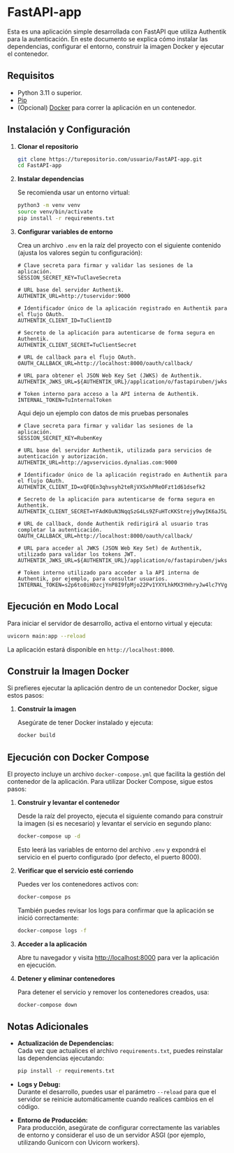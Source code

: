 # FastAPI-app

Esta es una aplicación simple desarrollada con FastAPI que utiliza Authentik para la autenticación. En este documento se explica cómo instalar las dependencias, configurar el entorno, construir la imagen Docker y ejecutar el contenedor.

## Requisitos

- Python 3.11 o superior.
- [Pip](https://pip.pypa.io/en/stable/)
- (Opcional) [Docker](https://www.docker.com/) para correr la aplicación en un contenedor.

## Instalación y Configuración

1. **Clonar el repositorio**

   ```bash
   git clone https://turepositorio.com/usuario/FastAPI-app.git
   cd FastAPI-app
   ```

2. **Instalar dependencias**

   Se recomienda usar un entorno virtual:

   ```bash
   python3 -m venv venv
   source venv/bin/activate
   pip install -r requirements.txt
   ```

3. **Configurar variables de entorno**

   Crea un archivo `.env` en la raíz del proyecto con el siguiente contenido (ajusta los valores según tu configuración):

   ```properties
   # Clave secreta para firmar y validar las sesiones de la aplicación.
   SESSION_SECRET_KEY=TuClaveSecreta

   # URL base del servidor Authentik.
   AUTHENTIK_URL=http://tuservidor:9000

   # Identificador único de la aplicación registrado en Authentik para el flujo OAuth.
   AUTHENTIK_CLIENT_ID=TuClientID

   # Secreto de la aplicación para autenticarse de forma segura en Authentik.
   AUTHENTIK_CLIENT_SECRET=TuClientSecret

   # URL de callback para el flujo OAuth.
   OAUTH_CALLBACK_URL=http://localhost:8000/oauth/callback/

   # URL para obtener el JSON Web Key Set (JWKS) de Authentik.
   AUTHENTIK_JWKS_URL=${AUTHENTIK_URL}/application/o/fastapiruben/jwks/

   # Token interno para acceso a la API interna de Authentik.
   INTERNAL_TOKEN=TuInternalToken

   ```

   Aqui dejo un ejemplo con datos de mis pruebas personales

   ```properties
   # Clave secreta para firmar y validar las sesiones de la aplicación.
   SESSION_SECRET_KEY=RubenKey
  
   # URL base del servidor Authentik, utilizada para servicios de autenticación y autorización.
   AUTHENTIK_URL=http://agvservicios.dynalias.com:9000

   # Identificador único de la aplicación registrado en Authentik para el flujo OAuth.
   AUTHENTIK_CLIENT_ID=xQFQEn3qhvsyh2teRjVXSxhPReOFzt1d61dsefk2

   # Secreto de la aplicación para autenticarse de forma segura en Authentik.
   AUTHENTIK_CLIENT_SECRET=YFAdKOuN3NqqSzG4Ls9ZFuHTcKKStrejy9wyIK6aJ5LF8jCgMLg6ausUiBMnkJTnX64wah7wpMQiWFnk8gAXt93ia7APsR8FTnorcmL0tEpaaZk8FMuGLWaIabTb2Pab

   # URL de callback, donde Authentik redirigirá al usuario tras completar la autenticación.
   OAUTH_CALLBACK_URL=http://localhost:8000/oauth/callback/

   # URL para acceder al JWKS (JSON Web Key Set) de Authentik, utilizado para validar los tokens JWT.
   AUTHENTIK_JWKS_URL=${AUTHENTIK_URL}/application/o/fastapiruben/jwks/

   # Token interno utilizado para acceder a la API interna de Authentik, por ejemplo, para consultar usuarios.
   INTERNAL_TOKEN=s2p6to0iH0zcjYnP8I9fpMjo22Pv1YXYLhkMX3YHhryJw4lc7YVg8M8MX7bH

   ```

## Ejecución en Modo Local

Para iniciar el servidor de desarrollo, activa el entorno virtual y ejecuta:

```bash
uvicorn main:app --reload
```

La aplicación estará disponible en `http://localhost:8000`.

## Construir la Imagen Docker

Si prefieres ejecutar la aplicación dentro de un contenedor Docker, sigue estos pasos:

1. **Construir la imagen**

   Asegúrate de tener Docker instalado y ejecuta:

   ```bash
   docker build
   ```

## Ejecución con Docker Compose

El proyecto incluye un archivo `docker-compose.yml` que facilita la gestión del contenedor de la aplicación. Para utilizar Docker Compose, sigue estos pasos:

1. **Construir y levantar el contenedor**

   Desde la raíz del proyecto, ejecuta el siguiente comando para construir la imagen (si es necesario) y levantar el servicio en segundo plano:

   ```bash
   docker-compose up -d
   ```

   Esto leerá las variables de entorno del archivo `.env` y expondrá el servicio en el puerto configurado (por defecto, el puerto 8000).

2. **Verificar que el servicio esté corriendo**

   Puedes ver los contenedores activos con:

   ```bash
   docker-compose ps
   ```

   También puedes revisar los logs para confirmar que la aplicación se inició correctamente:

   ```bash
   docker-compose logs -f
   ```

3. **Acceder a la aplicación**

   Abre tu navegador y visita [http://localhost:8000](http://localhost:8000) para ver la aplicación en ejecución.

4. **Detener y eliminar contenedores**

   Para detener el servicio y remover los contenedores creados, usa:

   ```bash
   docker-compose down
   ```

## Notas Adicionales

- **Actualización de Dependencias:**  
  Cada vez que actualices el archivo `requirements.txt`, puedes reinstalar las dependencias ejecutando:

  ```bash
  pip install -r requirements.txt
  ```

- **Logs y Debug:**  
  Durante el desarrollo, puedes usar el parámetro `--reload` para que el servidor se reinicie automáticamente cuando realices cambios en el código.

- **Entorno de Producción:**  
  Para producción, asegúrate de configurar correctamente las variables de entorno y considerar el uso de un servidor ASGI (por ejemplo, utilizando Gunicorn con Uvicorn workers).

